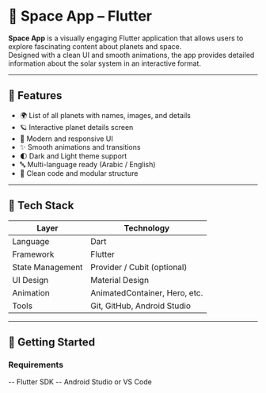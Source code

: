 # 🚀 Space App – Flutter

**Space App** is a visually engaging Flutter application that allows users to explore fascinating content about planets and space.  
Designed with a clean UI and smooth animations, the app provides detailed information about the solar system in an interactive format.

---

## 📱 Features

- 🌍 List of all planets with names, images, and details
- 🪐 Interactive planet details screen
- 🎨 Modern and responsive UI
- ✨ Smooth animations and transitions
- 🌓 Dark and Light theme support
- 🔤 Multi-language ready (Arabic / English)
- 🧱 Clean code and modular structure

---

## 🧠 Tech Stack

| Layer            | Technology                 |
|------------------|-----------------------------|
| Language         | Dart                        |
| Framework        | Flutter                     |
| State Management | Provider / Cubit (optional) |
| UI Design        | Material Design             |
| Animation        | AnimatedContainer, Hero, etc. |
| Tools            | Git, GitHub, Android Studio |

---

## 🚀 Getting Started

### Requirements

-- Flutter SDK
-- Android Studio or VS Code


